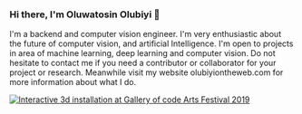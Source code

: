 ### Hi there, I'm Oluwatosin Olubiyi 👋

I'm a backend and computer vision engineer. I'm very enthusiastic about the future of computer vision, and artificial Intelligence. I'm open to projects in area of machine learning, deep learning and computer vision. Do not hesitate to contact me if you need a contributor or collaborator for your project or research. Meanwhile visit my website olubiyiontheweb.com for more information about what I do.

<!--
**querldox5/querldox5** is a ✨ _special_ ✨ repository because its `README.md` (this file) appears on your GitHub profile.

Here are some ideas to get you started:

- 🔭 I’m currently working on ...
- 🌱 I’m currently learning ...
- 👯 I’m looking to collaborate on ...
- 🤔 I’m looking for help with ...
- 💬 Ask me about ...
- 📫 How to reach me: ...
- 😄 Pronouns: ...
- ⚡ Fun fact: ...
-->

[![Interactive 3d installation at Gallery of code Arts Festival 2019](https://github.com/querldox5/querldox5/blob/master/youtube_video_preview.jpg)](https://www.youtube.com/watch?v=LcONdjmjq_w&list=PLR3Rcrtmm4KHFph2JpSRLidimdVeUy8qG "Interactive 3d installation at Gallery of code Arts Festival 2019")
